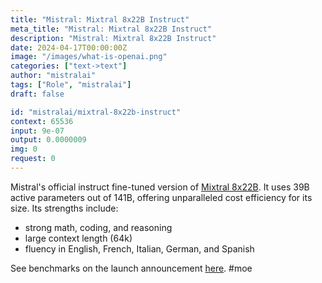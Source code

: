 ```yaml
---
title: "Mistral: Mixtral 8x22B Instruct"
meta_title: "Mistral: Mixtral 8x22B Instruct"
description: "Mistral: Mixtral 8x22B Instruct"
date: 2024-04-17T00:00:00Z
image: "/images/what-is-openai.png"
categories: ["text->text"]
author: "mistralai"
tags: ["Role", "mistralai"]
draft: false

id: "mistralai/mixtral-8x22b-instruct"
context: 65536
input: 9e-07
output: 0.0000009
img: 0
request: 0
---
```


Mistral's official instruct fine-tuned version of [Mixtral 8x22B](/models/mistralai/mixtral-8x22b). It uses 39B active parameters out of 141B, offering unparalleled cost efficiency for its size. Its strengths include:
- strong math, coding, and reasoning
- large context length (64k)
- fluency in English, French, Italian, German, and Spanish

See benchmarks on the launch announcement [here](https://mistral.ai/news/mixtral-8x22b/).
#moe

